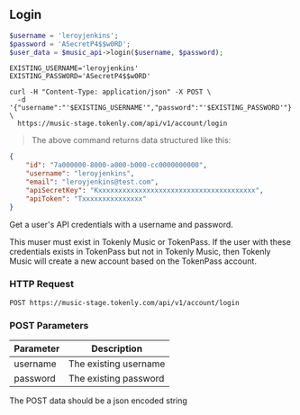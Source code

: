 ## Login

```php
$username = 'leroyjenkins';
$password = 'ASecretP4$$w0RD';
$user_data = $music_api->login($username, $password);
```

```shell
EXISTING_USERNAME='leroyjenkins'
EXISTING_PASSWORD='ASecretP4$$w0RD'

curl -H "Content-Type: application/json" -X POST \
  -d '{"username":"'$EXISTING_USERNAME'","password":"'$EXISTING_PASSWORD'"}' \
  https://music-stage.tokenly.com/api/v1/account/login 

```

> The above command returns data structured like this:

```json
{
    "id": "7a000000-8000-a000-b000-cc0000000000",
    "username": "leroyjenkins",
    "email": "leroyjenkins@test.com",
    "apiSecretKey": "Kxxxxxxxxxxxxxxxxxxxxxxxxxxxxxxxxxxxxxxx",
    "apiToken": "Txxxxxxxxxxxxxxx"
}
```

Get a user's API credentials with a username and password.

This muser must exist in Tokenly Music or TokenPass.  If the user with these credentials exists in TokenPass but not in Tokenly Music, then Tokenly Music will create a new account based on the TokenPass account.

### HTTP Request

`POST https://music-stage.tokenly.com/api/v1/account/login`


### POST Parameters

Parameter | Description
--------- | -----------
username  | The existing username
password  | The existing password

<aside class="notice">The POST data should be a json encoded string</aside>

